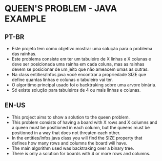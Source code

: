 # QUEEN'S PROBLEM - JAVA EXAMPLE

## PT-BR

- Este projeto tem como objetivo mostrar uma solução para o problema das rainhas.
- Este problema consiste em ter um tabuleiro de X linhas e X colunas e deve ser posicionada uma rainha em cada coluna, mas as rainhas devem se posicionar de um jeito que não ameacem umas as outras.
- Na class entities/Infos.java você encontrar a propriedade SIZE que define quantas linhas e colunas o tabuleiro vai ter.
- O algoritimo principal usado foi o backtraking sobre uma arvore binária.
- Só existe solução para tabuleiros de 4 ou mais linhas e colunas.

## EN-US

- This project aims to show a solution to the queen problem.
- This problem consists of having a board with X rows and X columns and a queen must be positioned in each column, but the queens must be positioned in a way that does not threaten each other.
- In the entities/Infos.java class you will find the SIZE property that defines how many rows and columns the board will have.
- The main algorithm used was backtraking over a binary tree.
- There is only a solution for boards with 4 or more rows and columns.